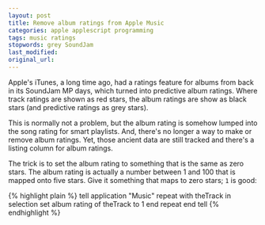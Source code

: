 ```yaml
---
layout: post
title: Remove album ratings from Apple Music
categories: apple applescript programming
tags: music ratings
stopwords: grey SoundJam
last_modified:
original_url:
---
```


Apple's iTunes, a long time ago, had a ratings feature for albums from back in its SoundJam MP days, which turned into predictive album ratings. Where track ratings are shown as red stars, the album ratings are show as black stars (and predictive ratings as grey stars).

This is normally not a problem, but the album rating is somehow lumped into the song rating for smart playlists. And, there's no longer a way to make or remove album ratings. Yet, those ancient data are still tracked and there's a listing column for album ratings.

The trick is to set the album rating to something that is the same as zero stars. The album rating is actually a number between 1 and 100 that is mapped onto five stars. Give it something that maps to zero stars; `1` is good:

<!--more-->

{% highlight plain %}
tell application "Music"
	repeat with theTrack in selection
		set album rating of theTrack to 1
	end repeat
end tell
{% endhighlight %}
